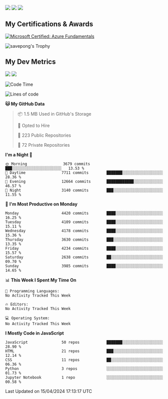 [<img src="https://img.shields.io/badge/pongsiri.pisutakarathada.com-%230077B5.svg?&style=for-the-badge&color=orange" />](https://pongsiri.pisutakarathada.com)
[<img src="https://img.shields.io/badge/apps.saveworld.co-%230077B5.svg?&style=for-the-badge&color=2aa889" />](https://apps.saveworld.co)
[<img src="https://img.shields.io/badge/linkedin-%230077B5.svg?&style=for-the-badge&logo=linkedin&logoColor=white" />](https://www.linkedin.com/in/savepong)

<!--
[![savepong' github stats](https://github-readme-stats.vercel.app/api?username=savepong&show_icons=true&count_private=true&theme=gotham&hide_border=true&bg_color=00000000&text_color=768390FF)](https://pongsiri.pisutakarathada.com/posts/stats)

[![GitHub Streak](https://github-readme-streak-stats.herokuapp.com?user=savepong&theme=gotham&hide_border=true&background=00000000&dates=768390FF)](https://pongsiri.pisutakarathada.com/posts/stats)

[![Top Langs](https://github-readme-stats.vercel.app/api/top-langs/?username=savepong&layout=compact&langs_count=10&theme=gotham&hide_border=true&bg_color=00000000&text_color=768390FF)](https://pongsiri.pisutakarathada.com/posts/stats)

<!-- [![savepong's wakatime stats](https://github-readme-stats.vercel.app/api/wakatime?username=@savepong&layout=default&theme=gotham&hide_border=true&bg_color=00000000&text_color=768390FF)](https://pongsiri.pisutakarathada.com/posts/stats) -->

## My Certifications & Awards

<!--START_SECTION:badges-->
[![Microsoft Certified: Azure Fundamentals](https://images.credly.com/size/160x160/images/be8fcaeb-c769-4858-b567-ffaaa73ce8cf/image.png)](http://www.credly.com/badges/7b0e170b-852d-4d35-bea2-213eceae599c "Microsoft Certified: Azure Fundamentals")

![savepong's Trophy](https://github-profile-trophy.vercel.app/?username=savepong&theme=flat&rank=SECRET,SSS,SS,S,AAA,AA,A&margin-w=15&no-bg=true&no-frame=true)

## My Dev Metrics

[![](https://komarev.com/ghpvc/?username=savepong&color=blue&label=Profile%20Views)](https://github.com/savepong)
[![](https://img.shields.io/github/followers/savepong?label=GitHub%20Followers)](https://github.com/savepong)

<!--START_SECTION:waka-->
![Code Time](http://img.shields.io/badge/Code%20Time-1%2C470%20hrs%2033%20mins-blue)

![Lines of code](https://img.shields.io/badge/From%20Hello%20World%20I%27ve%20Written-59.5%20million%20lines%20of%20code-blue)

**🐱 My GitHub Data** 

> 📦 1.5 MB Used in GitHub's Storage 
 > 
> 💼 Opted to Hire
 > 
> 📜 223 Public Repositories 
 > 
> 🔑 72 Private Repositories 
 > 
**I'm a Night 🦉** 

```text
🌞 Morning                3679 commits        ███░░░░░░░░░░░░░░░░░░░░░░   13.53 % 
🌆 Daytime                7711 commits        ███████░░░░░░░░░░░░░░░░░░   28.36 % 
🌃 Evening                12664 commits       ████████████░░░░░░░░░░░░░   46.57 % 
🌙 Night                  3140 commits        ███░░░░░░░░░░░░░░░░░░░░░░   11.55 % 
```
📅 **I'm Most Productive on Monday** 

```text
Monday                   4420 commits        ████░░░░░░░░░░░░░░░░░░░░░   16.25 % 
Tuesday                  4109 commits        ████░░░░░░░░░░░░░░░░░░░░░   15.11 % 
Wednesday                4178 commits        ████░░░░░░░░░░░░░░░░░░░░░   15.36 % 
Thursday                 3630 commits        ███░░░░░░░░░░░░░░░░░░░░░░   13.35 % 
Friday                   4234 commits        ████░░░░░░░░░░░░░░░░░░░░░   15.57 % 
Saturday                 2638 commits        ██░░░░░░░░░░░░░░░░░░░░░░░   09.70 % 
Sunday                   3985 commits        ████░░░░░░░░░░░░░░░░░░░░░   14.65 % 
```


📊 **This Week I Spent My Time On** 

```text
💬 Programming Languages: 
No Activity Tracked This Week

🔥 Editors: 
No Activity Tracked This Week

💻 Operating System: 
No Activity Tracked This Week
```

**I Mostly Code in JavaScript** 

```text
JavaScript               50 repos            ███████░░░░░░░░░░░░░░░░░░   28.90 % 
HTML                     21 repos            ███░░░░░░░░░░░░░░░░░░░░░░   12.14 % 
CSS                      11 repos            ██░░░░░░░░░░░░░░░░░░░░░░░   06.36 % 
Python                   3 repos             ░░░░░░░░░░░░░░░░░░░░░░░░░   01.73 % 
Jupyter Notebook         1 repo              ░░░░░░░░░░░░░░░░░░░░░░░░░   00.58 % 
```




 Last Updated on 15/04/2024 17:13:17 UTC
<!--END_SECTION:waka-->

<!--
**savepong/savepong** is a ✨ _special_ ✨ repository because its `README.md` (this file) appears on your GitHub profile.

Here are some ideas to get you started:

- 🔭 I’m currently working on WebComponents and TypeScript.
- 🌱 I’m currently learning ...
- 👯 I’m looking to collaborate on ...
- 🤔 I’m looking for help with ...
- 💬 Ask me about ...
- 📫 How to reach me: ...
- 😄 Pronouns: ...
- ⚡ Fun fact: ...
-->
